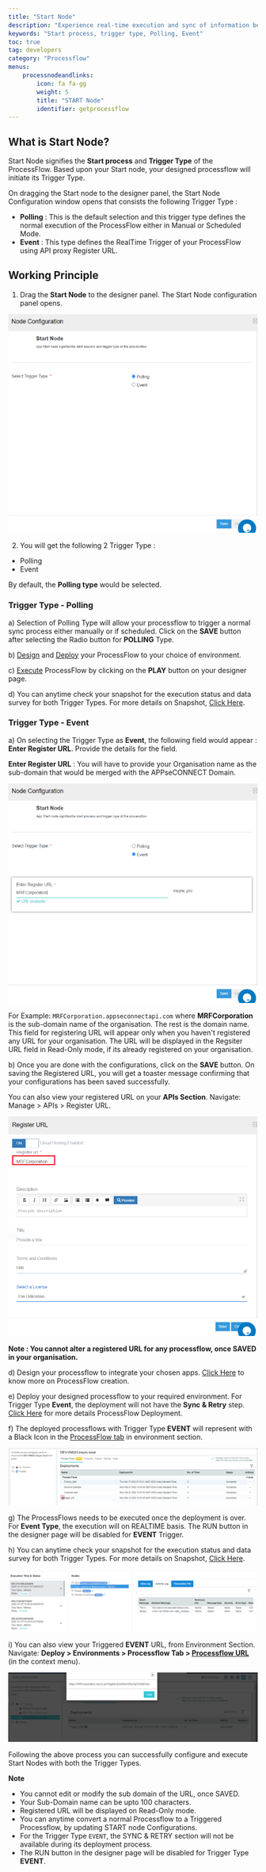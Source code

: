 ```yaml
---
title: "Start Node"
description: "Experience real-time execution and sync of information between various business applications."
keywords: "Start process, trigger type, Polling, Event"
toc: true
tag: developers
category: "Processflow"
menus: 
    processnodeandlinks:
        icon: fa fa-gg
        weight: 5
        title: "START Node" 
        identifier: getprocessflow 
---
```


## What is Start Node?

Start Node signifies the **Start process** and **Trigger Type** of the ProcessFlow. Based upon your Start node, your designed processflow will initiate its
Trigger Type. 

On dragging the Start node to the designer panel, the Start Node Configuration window opens that consists the following Trigger Type :

- **Polling** : This is the default selection and this trigger type defines the normal execution of the ProcessFlow either in Manual or Scheduled Mode.
- **Event** :  This type defines the RealTime Trigger of your ProcessFlow using API proxy Register URL.


## Working Principle

1) Drag the **Start Node** to the designer panel. The Start Node configuration panel opens.

![startnode1](\staticfiles\processflow\media\startnode1.PNG)

2) You will get the following 2 Trigger Type :

- Polling
- Event

By default, the **Polling type** would be selected.


### Trigger Type - Polling

a) Selection of Polling Type will allow your processflow to trigger a normal sync process either manually or if scheduled. Click on the **SAVE** button after selecting the Radio button for **POLLING** Type.

b) [Design](/getting%20started/create-your-first-processflow/) and [Deploy](/processflow/deploying-and-executing-processflow/#deploying-processflows-to-environment) your ProcessFlow to your choice of environment.

c) [Execute](/processflow/deploying-and-executing-processflow/#deploying-processflows-to-environment) ProcessFlow by clicking on the **PLAY** button on your designer page.

d) You can anytime check your snapshot for the execution status and data survey for both Trigger Types. For more details on Snapshot, [Click Here](/processflow/snapshot-processflow/).


### Trigger Type - Event

a) On selecting the Trigger Type as **Event**, the following field would appear : **Enter Register URL**. Provide the details for the field.

  **Enter Register URL** : You will have to provide your Organisation name as the sub-domain that would be merged with the APPseCONNECT Domain. 

![startnode2](\staticfiles\processflow\media\startnode2.PNG)

For Example: `MRFCorporation.appseconnectapi.com` where **MRFCorporation** is the sub-domain name of the organisation. The rest is the domain name.
This field for registering URL will appear only when you haven't registered any URL for your organisation. The URL will be displayed in the Regsiter URL field in Read-Only mode, if its already registered on your organisation. 

b) Once you are done with the configurations, click on the **SAVE** button. On saving the Registered URL, you will get a toaster message confirming that your configurations has been saved successfully. 

You can also view your registered URL on your **APIs Section**. Navigate: Manage > APIs > Register URL.

![startnode7](\staticfiles\processflow\media\startnode7.PNG)

**Note : You cannot alter a registered URL for any processflow, once SAVED in your organisation.**

d) Design your processflow to integrate your chosen apps. [Click Here](/getting%20started/create-your-first-processflow/) to know more on ProcessFlow creation.

e) Deploy your designed processflow to your required environment. For Trigger Type **Event**, the deployment will not have the **Sync & Retry** step. [Click Here](/processflow/deploying-and-executing-processflow/) for more details ProcessFlow Deployment.

f) The deployed processflows with Trigger Type **EVENT** will represent with a Black Icon in the [ProcessFlow tab](/deployment/Environment-Management/#pre-requisites) in environment section.

![startnode4](\staticfiles\processflow\media\startnode4.PNG)

g) The ProcessFlows needs to be executed once the deployment is over. For **Event Type**, the execution will on REALTIME basis. The RUN button in the designer page will be disabled for **EVENT** Trigger.

h) You can anytime check your snapshot for the execution status and data survey for both Trigger Types. For more details on Snapshot, [Click Here](/processflow/snapshot-processflow/).

![startnode5](\staticfiles\processflow\media\startnode5.PNG)

i) You can also view your Triggered **EVENT** URL, from Environment Section. Navigate: **Deploy > Environments > Processflow Tab > [Processflow URL](/deployment/Environment-Management/#on-premise-environment-details-page)** (in the context menu).

![startnode8](\staticfiles\processflow\media\startnode8.PNG)

Following the above process you can successfully configure and execute Start Nodes with both the Trigger Types.

**Note**

- You cannot edit or modify the sub domain of the URL, once SAVED.
- Your Sub-Domain name can be upto 100 characters.
- Registered URL will be displayed on Read-Only mode.
- You can anytime convert a normal Processflow to a Triggered Processflow, by updating START node Configurations.
- For the Trigger Type `EVENT`, the SYNC & RETRY section will not be available during its deployment process. 
- The RUN button in the designer page will be disabled for Trigger Type **EVENT**.






